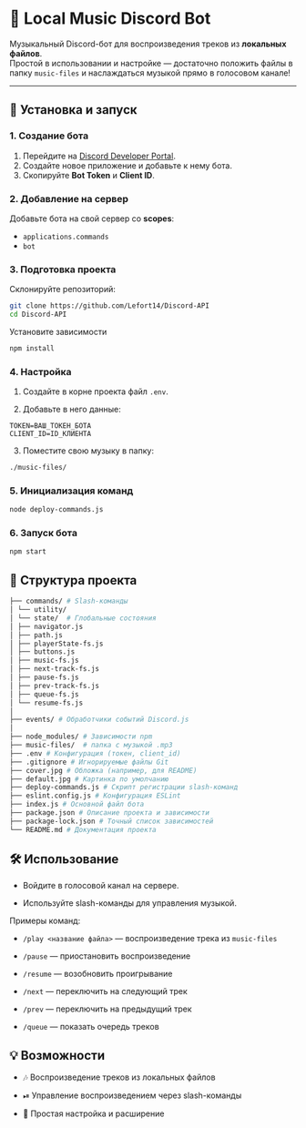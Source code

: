 # 🎵 Local Music Discord Bot

Музыкальный Discord-бот для воспроизведения треков из **локальных файлов**.  
Простой в использовании и настройке — достаточно положить файлы в папку `music-files` и наслаждаться музыкой прямо в голосовом канале!

---

## 🚀 Установка и запуск

### 1. Создание бота
1. Перейдите на [Discord Developer Portal](https://discord.com/developers).
2. Создайте новое приложение и добавьте к нему бота.
3. Скопируйте **Bot Token** и **Client ID**.

### 2. Добавление на сервер
Добавьте бота на свой сервер со **scopes**:
- `applications.commands`
- `bot`

### 3. Подготовка проекта
Склонируйте репозиторий:

```bash
git clone https://github.com/Lefort14/Discord-API
cd Discord-API
```

Установите зависимости

```bash
npm install
```
### 4. Настройка

1. Создайте в корне проекта файл `.env`.
    
2. Добавьте в него данные:
```dotenv
TOKEN=ВАШ_ТОКЕН_БОТА
CLIENT_ID=ID_КЛИЕНТА
```

3. Поместите свою музыку в папку:
    
```bash
./music-files/
```
### 5. Инициализация команд

```bash
node deploy-commands.js
```

### 6. Запуск бота

```bash
npm start
```

## 📂 Структура проекта

```bash
├── commands/ # Slash-команды  
│ └── utility/  
│ └── state/  # Глобальные состояния
│ ├── navigator.js  
│ ├── path.js  
│ ├── playerState-fs.js  
│ ├── buttons.js   
│ ├── music-fs.js  
│ ├── next-track-fs.js  
│ ├── pause-fs.js  
│ ├── prev-track-fs.js  
│ ├── queue-fs.js  
│ └── resume-fs.js 
│  
├── events/ # Обработчики событий Discord.js  
│  
├── node_modules/ # Зависимости npm  
├── music-files/  # папка с музыкой .mp3
├── .env # Конфигурация (токен, client_id)  
├── .gitignore # Игнорируемые файлы Git  
├── cover.jpg # Обложка (например, для README)  
├── default.jpg # Картинка по умолчанию  
├── deploy-commands.js # Скрипт регистрации slash-команд  
├── eslint.config.js # Конфигурация ESLint  
├── index.js # Основной файл бота  
├── package.json # Описание проекта и зависимости  
├── package-lock.json # Точный список зависимостей  
└── README.md # Документация проекта
```

## 🛠 Использование

- Войдите в голосовой канал на сервере.
    
- Используйте slash-команды для управления музыкой.
    

Примеры команд:

- `/play <название файла>` — воспроизведение трека из `music-files`
    
- `/pause` — приостановить воспроизведение
    
- `/resume` — возобновить проигрывание
    
- `/next` — переключить на следующий трек
    
- `/prev` — переключить на предыдущий трек
    
- `/queue` — показать очередь треков

## 💡 Возможности

- 🎶 Воспроизведение треков из локальных файлов
    
- ⏯ Управление воспроизведением через slash-команды
    
- 📂 Простая настройка и расширение